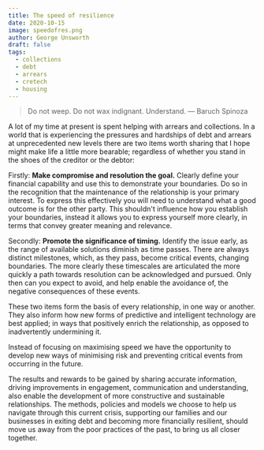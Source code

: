 ```yaml
---
title: The speed of resilience 
date: 2020-10-15
image: speedofres.png
author: George Unsworth
draft: false
tags:
  - collections
  - debt
  - arrears
  - cretech
  - housing
---
```


> Do not weep. Do not wax indignant. Understand. ― Baruch Spinoza

A lot of my time at present is spent helping with arrears and collections. In a world that is experiencing the pressures and hardships of debt and arrears at unprecedented new levels there are two items worth sharing that I hope might make life a little more bearable; regardless of whether you stand in the shoes of the creditor or the debtor:

Firstly: **Make compromise and resolution the goal.** Clearly define your financial capability and use this to demonstrate your boundaries. Do so in the recognition that the maintenance of the relationship is your primary interest. To express this effectively you will need to understand what a good outcome is for the other party. This shouldn't influence how you establish your boundaries, instead it allows you to express yourself more clearly, in terms that convey greater meaning and relevance.

Secondly: **Promote the significance of timing.** Identify the issue early, as the range of available solutions diminish as time passes. There are always distinct milestones, which, as they pass, become critical events, changing boundaries. The more clearly these timescales are articulated the more quickly a path towards resolution can be acknowledged and pursued. Only then can you expect to avoid, and help enable the avoidance of, the negative consequences of these events.

These two items form the basis of every relationship, in one way or another. They also inform how new forms of predictive and intelligent technology are best applied; in ways that positively enrich the relationship, as opposed to inadvertently undermining it.

Instead of focusing on maximising speed we have the opportunity to develop new ways of minimising risk and preventing critical events from occurring in the future.

The results and rewards to be gained by sharing accurate information, driving improvements in engagement, communication and understanding, also enable the development of more constructive and sustainable relationships. The methods, policies and models we choose to help us navigate through this current crisis, supporting our families and our businesses in exiting debt and becoming more financially resilient, should move us away from the poor practices of the past, to bring us all closer together. 
